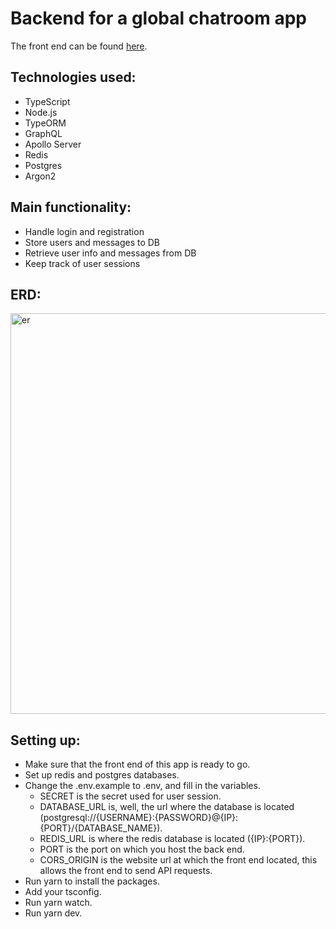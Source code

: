 # Backend for a global chatroom app

The front end can be found [here](https://github.com/gianniverstegen/chat_app_webserver).

## Technologies used:

- TypeScript
- Node.js
- TypeORM
- GraphQL
- Apollo Server
- Redis
- Postgres
- Argon2

## Main functionality:

- Handle login and registration
- Store users and messages to DB
- Retrieve user info and messages from DB
- Keep track of user sessions

## ERD:

<img width="641" alt="er" src="https://user-images.githubusercontent.com/79252340/143247424-95150e17-c692-47bc-97ba-5c575bd8f176.png">

## Setting up:

- Make sure that the front end of this app is ready to go.
- Set up redis and postgres databases.
- Change the .env.example to .env, and fill in the variables.
  - SECRET is the secret used for user session.
  - DATABASE_URL is, well, the url where the database is located (postgresql://{USERNAME}:{PASSWORD}@{IP}:{PORT}/{DATABASE_NAME}).
  - REDIS_URL is where the redis database is located ({IP}:{PORT}).
  - PORT is the port on which you host the back end.
  - CORS_ORIGIN is the website url at which the front end located, this allows the front end to send API requests. 
- Run yarn to install the packages.
- Add your tsconfig.
- Run yarn watch.
- Run yarn dev.
